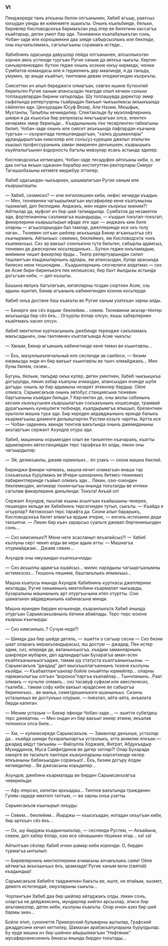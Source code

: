 ### VI

Пенджереде танъ аткъаны белли олгъанынен, Хабиб агъыр, раатсыз юкъудан уянды ве кийинмеге ашыкъты.
Онынъ къальбинде, бельки, биревлер Кисловодсккъа бармакътан ред этер ве билетини кассагъа къайтарыр, деген умют бар эди.
Тюневинки къалабалыкътан сонъ, Чобан-заде иле корюшмекни даа зияде сабырсызлыкъ иле бекледи, оны къучакъламакъ, сагълыгъыны сорамакъ истеди…

Хабибнинъ одасында давушлар пейда олгъанынен, алсызлыкътан зорнен аякъ устюнде тургъан Ругие ханым да аяткъа чыкъты.
Кергин синъирленювден: бутюн гедже онынъ козюне юкъу кирмеди, чюнки Сумбатов командасы иле я гедженинъ дер маалинде, я да танъда, умумен, эр аньде къайтып, тинтювни девам этеджегинден къоркъты.

Сиясеттен ич алып береджеги олмагъан, севген ишине бутюнлей берильген Ругие ханым апансыздан театрде олып кечкен сонъки топлашувлардан бирини хатырлады.
Шу топлашувда директор эмир сыфатында репертуарны гъайрыдан бакъып чыкъылмасы акъыкъында сёйлеген эди.
Цензурадан Юсуф Везир, Али Назим, Мюшфык, Мухтанлы, Талыблы кечмедилер.
Спектакльде бу муэллифлернинъ шиири я да къыскъа бир репризасы янъгъырагъан олса, электен кечирмек эмир берильди... 
Къадынынынъ пек тесирленген табиатыны билип, Чобан-заде онынъ иле сиясет акъкъында лафлардан къачына тургъан — къорантада теляшландыргъан, “халкъ душманлары” адландырылгъан кимселер иле сонъсуз курешке джельп этильген къызыл профессуранынъ заман эмиринен денъишкен, къарышыкъ къуйпалыгъынен вздорность багълы мевзулар ясакъ астында эдилер.

Кисловодсккъа кетмезден, Чобан-заде тесадуфен айткъаны киби, о, ве даа онгъа якъын оджанен берабер институттан ректорлары Симург Тагишахбазыны кетмеге меджбур эттилер.

Хабиб одасындан чыкъаркен, шашмалагъан Ругие ханым иле къаршылашты.

— Хабиб, сизмисиз? — ичи енгиллешкен киби, нефес кечирди къадын. — Мен, тюневинки чагъырылмагъан мусафирлер кене къапумызны тырмалай, деп белледим.
Анджакъ, мен неден къоркъа экеним?!
Айттылар да, муфсит ич бир шей тапмадылар.
Сумбатов да незакетли эди, фортепианоны сазламагъа ишандырды, — къадын токътап-токътап, фикирлерини къарыштырып ифаде эте эди: — анджакъ ким биле оларны — агъызларындан бал тамлар, джеплеринде исе окъ толу наган…
Тюневин олгъан шейлер акъкъында Бекир агъанъызгъа сёз къачырманъ.
Айтынъыз: севемиз, беклеймиз, эм Кисловодскта чокъ къалманъыз.
Сиз эр вакъыт озюнъизни тута бильген, сабырлы адамсыз, тюневин де джесюрлик косьтердинъиз…
Бутюн гедже юкъламадым, мийимни чешит фикирлер ёрды…
Театр репертуарындан силип ташлангъан языджыларнынъ адлары, эм апансыздан, булар арасында билесиз нени тюшюндим...
Къадынларнынъ сезгирлиги алдатмаз — сиз ве Асие бири-биринъизге пек келишесиз, бир бахт йылдызы астында догъгъан киби, — деп къошты.

Башына явлукъ багълагъан, китапларны тоздан сюрткен Асие, озь адыны эшитип, Бекир агъанынъ кабинетинден юзюни косьтерди.

Хабиб онъа достане баш къакъты ве Ругие ханым узаткъан зарны алды.

— Бекирге эки сёз яздым: беклейим… севем.
Тюневинки акътар-тёнтер акъкъында бир сёз ёкъ…
Огъурлы ёллар олсун, яхшы хаберлернен къайтмакъ насип олсун.

Хабиб мектюпни курткасынынъ джебинде терендже сакъламакъ макъсадынен, оны тантимнен къатлагъанда Асие чыкъты:

— Ханым, Бекир агъанынъ кабинетинде кене темиз ве къынтавлы…

— Ёкъ, мазунлыкъпечальный иле сесленди эв саибеси, — бизим ювамызда энди ич бир вакъыт къынтавлы ве тынч олмайджакъ…
Мен буны билем, сезем...

Бугунь, бельки, такъдир онъа кулер, деген умютнен, Хабиб чыкъышкъа догърулды, лякин азбар къапуны ачмаздан, апансыздан ичинде шубе догъды: онынъ эр бир адымыны незарет эткенлер бардыр.
Ойле олмаса, Сарымсакъов онынъ автобус станциясына тюневин баргъаныны къайдан бильди..?
Керчектен де, оны аязлы сабанынъ кескин къокъусынен къаршылагъан сокъакънынъ кошесинде, трамвай дурагъынынъ кунешлиги тюбюнде, къалдырымгъа япышып, брезентнен орьтюли машна тура эди.
Бир кереден айдавджынынъ еринде балыкъ къармагъыны дюменге денъиштирген Рустем козьге чарпты.
Артта исе — Чобан-заденинъ эвинде тюнтюв вакътында онынъ джемиданыны акътаргъан сержант Ахундов отура эди.

Хабиб, машинаны корьмезден олып ве такъиптен къачаракъ, къатты адымларнен автостанциядан терс тарафкъа ёл алды, лякин оны чагъырдылар:

— Эй, деликъанлы, джаяв юрменъиз… ёл узакъ — сизни машна беклей.

Биринджи фикири чапмакъ, машна кечип оламагъан янаша тар сокъакъкъа бурулмакъ ве Ичери-шехернинъ битмез-тюкенмез лабиринтлеринде гъайып олмакъ эди…
Лякин, озю-озюнден беклемезден, антиквар тюкянчыгъы янында токъталды ве ичтеки сагълам фикирлерине динъленди: Токъта!
Акъай ол!

Сержант Ахундов, пыштав къыны асылгъан къайышыны чекерек, пешинден кельди ве Хабибнинъ тирсегинден тутып, сыкъты. 
— Къайда я огъурлар?
Автовокзал терс тарафта да.
Сизни алып барарыкъ, Кисловодсккъа билет алмагъа ярдым этерик, — енгиль истизанен деди такъипчи. — Лякин бир къач зарарсыз суальге джевап бергенинъизден сонъ…

— Сиз кимсинъиз?!
Мени неге эсасланып якъалайсыз?! — Хабиб къолуны серт чекип алды ве кери адым атты: — Машнагъа отурмайджам…
Джаяв севем…

Ахундов оны омузындан къапкъачлады:

— Сиз акъыллы адамгъа ошайсыз… милис нарядыны чагъыргъанымны истемезсиз…
Тюшюнъ пешиме, баштакълыкъ япманъыз…

Машна къапусы янында Ахундов Хабибнинъ курткасы джеплерини акътарды, Ругие ханымнынъ мектюбини къармалап чыкъарды, бухаралыны машнанынъ арт отургъычына итеп отуртты.
Озю шаматанен айдавджынынъ кабинасына минди.

Машна еринден бирден кочькенде, къаранлыкъта Хабиб янында отургъан Сарымсакъовнынъ бетини абайлады.
Терс-терс юзюне къаршы къычырды:

— Сиз кимсинъиз..?
Сучум неде?!

— Шимди даа бир шейде дегиль, — эшитти о сагъыр сесни — Сиз бизни шаат оларакъ меракъландырасыз, яш достум — джадид.
Пек истер эдим, сиз, илериде де, ватанынъызгъа, къадим заманларнынъ шаирлери мубарек, деп адландыргъан Бухарагъа аман-эсен къайткъанынъызгъадже, тамам шу статуста къалгъанынъызны. — Сарымсакъов “джадид” деп мыскъыллагъаннынъ тизине къолуны къойды. — Къабаатлангъанлар бойле онъайтлы юрмейлер… оларны пармакълыгъы олгъан “воронок”ларгъа къапайлар…
Тынчланынъ…Раат олмакъ — кучьлю олмакъ… сиз тасавуф суфизм иле авесленесиз, гъалиба… тамам софу киби вакъыт ирадесине ве сабыргъа берилинъиз… ве манъа, семетдешинъизге ишанынъыз.
Сизинъ устазынъыз ве достунъыз олурым, — пиязлап, айта-айта, анъалата берди капитан.

— Меним устазым — Бекир эфенди Чобан-заде.., — эшитти субетдеш терс джевапны. — Мен ондан ич бир вакъыт инкяр этмем, якъалав телюкеси олса биле…

— Хм, — кулюмсиреди Сарымсакъов. — Заманлар денъише, устазлар да… къайда шимди бухаралыларгъа устазлыкъ, атта акимлик япкъан — джадид айдут такъымы — Файзулла Ходжаев, Фитрат, Абдукъадыр Мухиддинов, Муса Сайфитдинов ве дигер затлар?!
Олар Бухарада омюрге ве тасильге пантюрк къанунларыны кирсеткенде нелер япкъаныны бабанъыздан соранъыз!..
Ёкъ, бизим догъру ёлдан кетмедилер…
Ве джезасыны корьдилер…

Ахундов, джебини къармалады ве бирден Сарымсакъовгъа чевирильди:

— Афу этерсиз, капитан аркъадаш…
Тинтюв вакътында гражданин Гулям-задеде мектюп таптым, — ве зарны онъа узатты.

Сарымсакъов къычырып окъуды:

— Севем… беклейим…
Йырджы — къыскъадан, нотадан окъугъан киби, бир арткъач сёз ёкъ…

— Ох, шу йырджы къадынчыкълар, — сесленди Рустем, — Акъайына, севем, деп хабер ёллар, озю исе ойнашынен тёшекке ятар… ха! ха!

Айтылгъан сёзлер Хабиб ичюн шамар киби корюнди.
О, бирден турмагъа ынтылып:

— Биревлернинъ мектюплерини ачмакъны алчакълыкъ саям!
Ойле айтмагъа акъкъынъыз ёкъ, арамзаде!
Ругие ханым вели (святой) къадындыр!

Сарымсакъов Хабибге тааджипнен бакъты ве, иште, не япайым, хызмет, демеге истегендай, омузларыны сыкъты…

Чорлангъан Хабиб даа бир шейлер айтаджакъ олды, лякин сонъ, оларгъа не дейджексинъ, мундирлер кийген арсызлар, эписи бир анъламазлар, деген киби, къолуны къакъты.
Олар ичюн азиз бир шей бармы экен…

Бойле этип, сукюнетте Приморский бульварны аштылар, Графский джаддесини кечип кеттилер, Шамахан арабакъапуларына бурулдылар.
Бу ерде машна ич бир шейнен айырылмагъан “Нефтяник” мусафирханесининъ бинасы янында бирден токътады...
